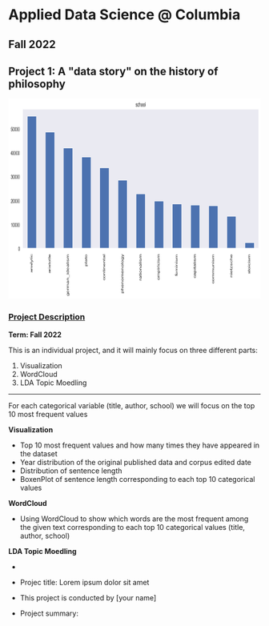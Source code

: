 # Applied Data Science @ Columbia
## Fall 2022
## Project 1: A "data story" on the history of philosophy

<img src="figs/output_14_2.png" width="700" height="400">

### [Project Description](doc/)
**Term: Fall 2022**

This is an individual project, and it will mainly focus on three different parts:

1. Visualization 
2. WordCloud
3. LDA Topic Moedling

---
For each categorical variable (title, author, school) we will focus on the top 10 most frequent values

**Visualization**
+ Top 10 most frequent values and how many times they have appeared in the dataset
+ Year distribution of the original published data and corpus edited date
+ Distribution of sentence length
+ BoxenPlot of sentence length corresponding to each top 10 categorical values


**WordCloud**
+ Using WordCloud to show which words are the most frequent among the given text corresponding to each top 10 categorical values (title, author, school)

**LDA Topic Moedling**

+ 





+ Projec title: Lorem ipsum dolor sit amet
+ This project is conducted by [your name]

+ Project summary: 
